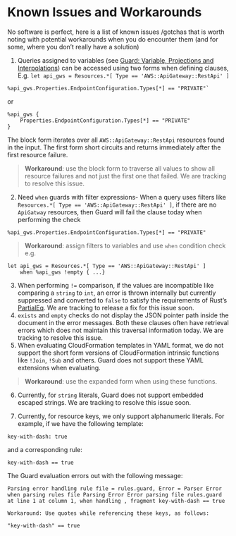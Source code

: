 # Known Issues and Workarounds

No software is perfect, here is a list of known issues /gotchas that is worth noting with potential workarounds when you do encounter them (and for some, where you don’t really have a solution) 

1. Queries assigned to variables (see [Guard: Variable, Projections and Interpolations](QUERY_PROJECTION_AND_INTERPOLATION.md)) can be accessed using two forms when defining clauses, E.g. `let api_gws = Resources.*[ Type == 'AWS::ApiGateway::RestApi' ]`
    
```
%api_gws.Properties.EndpointConfiguration.Types[*] == "PRIVATE"` 
```
    
or 
    
```
%api_gws {
    Properties.EndpointConfiguration.Types[*] == "PRIVATE"
}
```

The block form iterates over all `AWS::ApiGateway::RestApi` resources found in the input. The first form short circuits and returns immediately after the first resource failure. 

> **Workaround**: use the block form to traverse all values to show all resource failures and not just the first one that failed. We are tracking to resolve this issue.
2. Need `when` guards with filter expressions- When a query uses filters like `Resources.*[ Type == 'AWS::ApiGateway::RestApi' ]`, if there are no `ApiGatway` resources, then Guard will fail the clause today when performing the check 

```
%api_gws.Properties.EndpointConfiguration.Types[*] == "PRIVATE"
``` 
    
> **Workaround**: assign filters to variables and use `when` condition check e.g. 

```
let api_gws = Resources.*[ Type == 'AWS::ApiGateway::RestApi' ]
    when %api_gws !empty { ...}
```

3. When performing `!=` comparison, if the values are incompatible like comparing a `string` to `int`, an error is thrown internally but currently suppressed and converted to `false` to satisfy the requirements of Rust’s [PartialEq](https://doc.rust-lang.org/std/cmp/trait.PartialEq.html). We are tracking to release a fix for this issue soon.
4. `exists` and `empty` checks do not display the JSON pointer path inside the document in the error messages. Both these clauses often have retrieval errors which does not maintain this traversal information today. We are tracking to resolve this issue. 
5. When evaluating CloudFormation templates in YAML format, we do not support the short form versions of CloudFormation intrinsic functions like `!Join`, `!Sub` and others. Guard does not support these YAML extensions when evaluating.
    
> **Workaround**: use the expanded form when using these functions. 
6. Currently, for `string` literals, Guard does not support embedded escaped strings. We are tracking to resolve this issue soon.

7. Currently, for resource keys, we only support alphanumeric literals. For example, if we have the following template:

```
key-with-dash: true
``` 
and a corresponding rule:

```
key-with-dash == true
```

The Guard evaluation errors out with the following message:
```
Parsing error handling rule file = rules.guard, Error = Parser Error when parsing rules file Parsing Error Error parsing file rules.guard at line 1 at column 1, when handling , fragment key-with-dash == true
```

```
Workaround: Use quotes while referencing these keys, as follows:
```

```
"key-with-dash" == true
```

